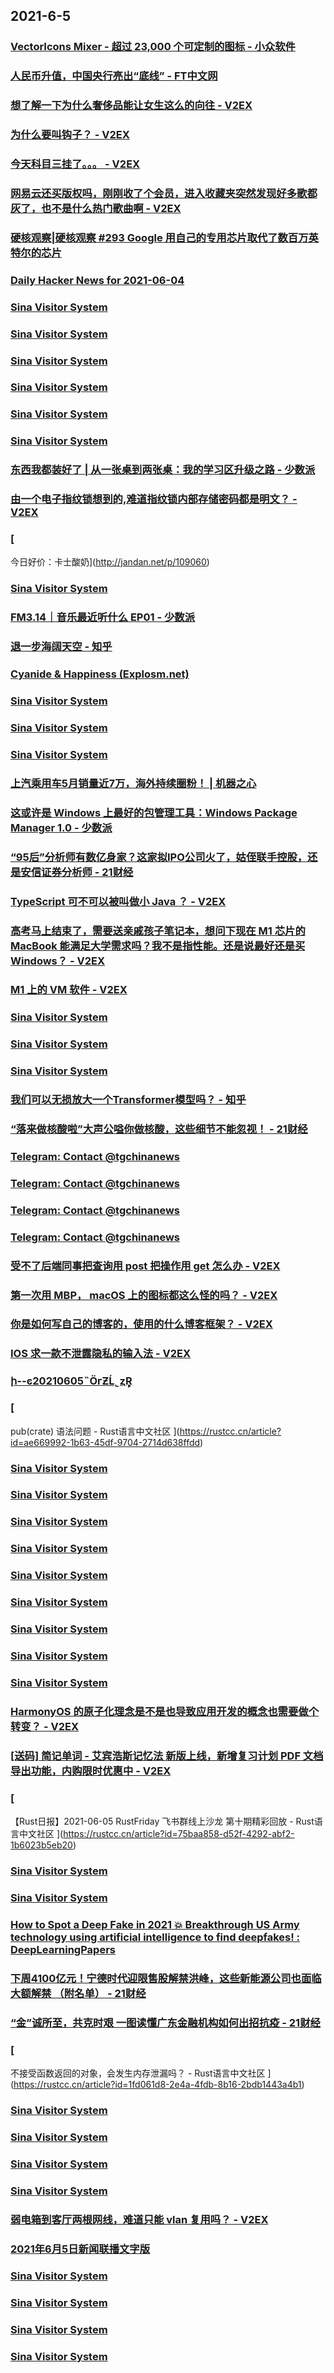 
## 2021-6-5

### [VectorIcons Mixer - 超过 23,000 个可定制的图标 - 小众软件](https://www.appinn.com/vectoricons-mixer/)

### [人民币升值，中国央行亮出“底线” - FT中文网](http://www.ftchinese.com/story/001092727)

### [想了解一下为什么奢侈品能让女生这么的向往 - V2EX](https://www.v2ex.com/t/781448)

### [为什么要叫钩子？ - V2EX](https://www.v2ex.com/t/781410)

### [今天科目三挂了。。。 - V2EX](https://www.v2ex.com/t/781375)

### [网易云还买版权吗，刚刚收了个会员，进入收藏夹突然发现好多歌都灰了，也不是什么热门歌曲啊 - V2EX](https://www.v2ex.com/t/781317)

### [硬核观察|硬核观察 #293 Google 用自己的专用芯片取代了数百万英特尔的芯片](https://linux.cn/article-13458-1.html?utm_source=rss&utm_medium=rss)

### [Daily Hacker News for 2021-06-04](https://www.daemonology.net/hn-daily/2021-06-04.html)

### [Sina Visitor System](https://weibo.com/1402400261/KiJBF2eJs)

### [Sina Visitor System](https://weibo.com/1402400261/KiJB9Djto)

### [Sina Visitor System](https://weibo.com/1715118170/KiKopjGhy)

### [Sina Visitor System](https://weibo.com/1715118170/KiK02sxUQ)

### [Sina Visitor System](https://weibo.com/1715118170/KiJBEETXF)

### [Sina Visitor System](https://weibo.com/1642628345/KiJoWDAlW)

### [东西我都装好了 | 从一张桌到两张桌：我的学习区升级之路 - 少数派](https://sspai.com/post/66918)

### [由一个电子指纹锁想到的,难道指纹锁内部存储密码都是明文？ - V2EX](https://www.v2ex.com/t/781468)

### [
今日好价：卡士酸奶](http://jandan.net/p/109060)

### [Sina Visitor System](https://weibo.com/1715118170/KiKMUr5L3)

### [FM3.14｜音乐最近听什么 EP01 - 少数派](https://sspai.com/post/67055)

### [退一步海阔天空 - 知乎](https://zhuanlan.zhihu.com/p/377866405)

### [Cyanide & Happiness (Explosm.net)](http://www.explosm.net/comics/5889/)

### [Sina Visitor System](https://weibo.com/1715118170/KiLzxjfUm)

### [Sina Visitor System](https://weibo.com/1715118170/KiLaS6Qsq)

### [Sina Visitor System](https://weibo.com/1642628345/KiLflfXHU)

### [上汽乘用车5月销量近7万，海外持续圈粉！ | 机器之心](https://www.jiqizhixin.com/articles/2021-06-05)

### [这或许是 Windows 上最好的包管理工具：Windows Package Manager 1.0 - 少数派](https://sspai.com/post/67005)

### [“95后”分析师有数亿身家？这家拟IPO公司火了，姑侄联手控股，还是安信证券分析师 - 21财经](https://m.21jingji.com/article/20210605/herald/95c087585eb871a9af8e6db4d0cd91b1.html)

### [TypeScript 可不可以被叫做小 Java ？ - V2EX](https://www.v2ex.com/t/781504)

### [高考马上结束了，需要送亲戚孩子笔记本，想问下现在 M1 芯片的 MacBook 能满足大学需求吗？我不是指性能。还是说最好还是买 Windows？ - V2EX](https://www.v2ex.com/t/781489)

### [M1 上的 VM 软件 - V2EX](https://www.v2ex.com/t/781398)

### [Sina Visitor System](https://weibo.com/1402400261/KiMft0pLr)

### [Sina Visitor System](https://weibo.com/1402400261/KiMeRwX3B)

### [Sina Visitor System](https://weibo.com/1642628345/KiMcTd5uN)

### [我们可以无损放大一个Transformer模型吗？ - 知乎](https://zhuanlan.zhihu.com/p/378170000)

### [“落来做核酸啦”大声公嗌你做核酸，这些细节不能忽视！ - 21财经](https://m.21jingji.com/article/20210605/herald/ac2fc02e8c8f2773aa93cf8b6279a84e.html)

### [Telegram: Contact @tgchinanews](https://t.me/tgchinanews/1289)

### [Telegram: Contact @tgchinanews](https://t.me/tgchinanews/1288)

### [Telegram: Contact @tgchinanews](https://t.me/tgchinanews/1287)

### [Telegram: Contact @tgchinanews](https://t.me/tgchinanews/1286)

### [受不了后端同事把查询用 post 把操作用 get 怎么办 - V2EX](https://www.v2ex.com/t/781539)

### [第一次用 MBP， macOS 上的图标都这么怪的吗？ - V2EX](https://www.v2ex.com/t/781525)

### [你是如何写自己的博客的，使用的什么博客框架？ - V2EX](https://www.v2ex.com/t/781517)

### [IOS 求一款不泄露隐私的输入法 - V2EX](https://www.v2ex.com/t/781440)

### [ի--ͼ20210605˵ӦгƵĹ˾ȥܾ](https://www.dapenti.com/blog/more.asp?name=xilei&id=157438)

### [
pub(crate) 语法问题 - Rust语言中文社区
](https://rustcc.cn/article?id=ae669992-1b63-45df-9704-2714d638ffdd)

### [Sina Visitor System](https://weibo.com/1746173800/KiMKeFUT8)

### [Sina Visitor System](https://weibo.com/1402400261/KiNCdtVce)

### [Sina Visitor System](https://weibo.com/1402400261/KiMQwbROE)

### [Sina Visitor System](https://weibo.com/1402400261/KiMPazkY6)

### [Sina Visitor System](https://weibo.com/1402400261/KiMNB5W4R)

### [Sina Visitor System](https://weibo.com/1402400261/KiMGAoyvR)

### [Sina Visitor System](https://weibo.com/1402400261/KiMDE2h8k)

### [Sina Visitor System](https://weibo.com/1402400261/KiMymDToR)

### [Sina Visitor System](https://weibo.com/1402400261/KiMtnjtbt)

### [HarmonyOS 的原子化理念是不是也导致应用开发的概念也需要做个转变？ - V2EX](https://www.v2ex.com/t/781535)

### [[送码] 简记单词 - 艾宾浩斯记忆法 新版上线，新增复习计划 PDF 文档导出功能，内购限时优惠中 - V2EX](https://www.v2ex.com/t/781521)

### [
【Rust日报】2021-06-05 RustFriday 飞书群线上沙龙 第十期精彩回放 - Rust语言中文社区
](https://rustcc.cn/article?id=75baa858-d52f-4292-abf2-1b6023b5eb20)

### [Sina Visitor System](https://weibo.com/1715118170/KiOkc0qZ2)

### [Sina Visitor System](https://weibo.com/1715118170/KiO7v6F7C)

### [How to Spot a Deep Fake in 2021 💥 Breakthrough US Army technology using artificial intelligence to find deepfakes! : DeepLearningPapers](https://www.reddit.com/r/DeepLearningPapers/comments/nswcyc/how_to_spot_a_deep_fake_in_2021_breakthrough_us/)

### [下周4100亿元！宁德时代迎限售股解禁洪峰，这些新能源公司也面临大额解禁 （附名单） - 21财经](https://m.21jingji.com/article/20210605/herald/9e80e7b3b5c9ba561daf221138e21162.html)

### [“金”诚所至，共克时艰 一图读懂广东金融机构如何出招抗疫 - 21财经](https://m.21jingji.com/article/20210605/herald/a63ec52e11cc41286355868cd150c1e5.html)

### [
不接受函数返回的对象，会发生内存泄漏吗？ - Rust语言中文社区
](https://rustcc.cn/article?id=1fd061d8-2e4a-4fdb-8b16-2bdb1443a4b1)

### [Sina Visitor System](https://weibo.com/1402400261/KiOFi6L6n)

### [Sina Visitor System](https://weibo.com/1402400261/KiOyKqcrQ)

### [Sina Visitor System](https://weibo.com/1715118170/KiOIADMdG)

### [Sina Visitor System](https://weibo.com/1715118170/KiOpL7m1V)

### [弱电箱到客厅两根网线，难道只能 vlan 复用吗？ - V2EX](https://www.v2ex.com/t/781590)

### [2021年6月5日新闻联播文字版](http://www.xwlb.net.cn/19979.html)

### [Sina Visitor System](https://weibo.com/1715118170/KiPiylmJB)

### [Sina Visitor System](https://weibo.com/1715118170/KiP6qFK2I)

### [Sina Visitor System](https://weibo.com/1715118170/KiOUcqN3V)

### [Sina Visitor System](https://weibo.com/1642628345/KiOVNaN68)